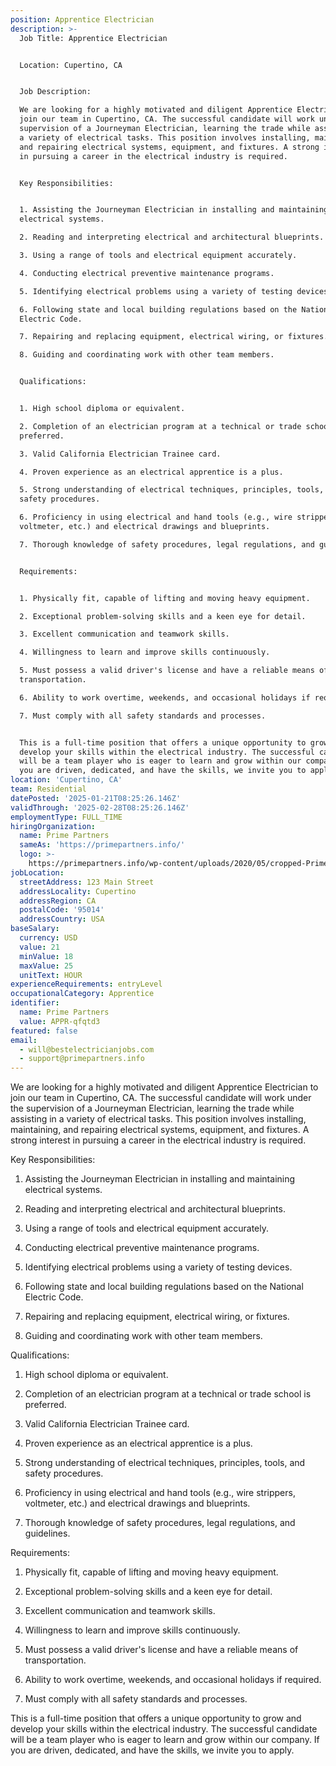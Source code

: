 ```yaml
---
position: Apprentice Electrician
description: >-
  Job Title: Apprentice Electrician


  Location: Cupertino, CA


  Job Description:

  We are looking for a highly motivated and diligent Apprentice Electrician to
  join our team in Cupertino, CA. The successful candidate will work under the
  supervision of a Journeyman Electrician, learning the trade while assisting in
  a variety of electrical tasks. This position involves installing, maintaining,
  and repairing electrical systems, equipment, and fixtures. A strong interest
  in pursuing a career in the electrical industry is required. 


  Key Responsibilities:


  1. Assisting the Journeyman Electrician in installing and maintaining
  electrical systems.

  2. Reading and interpreting electrical and architectural blueprints.

  3. Using a range of tools and electrical equipment accurately.

  4. Conducting electrical preventive maintenance programs.

  5. Identifying electrical problems using a variety of testing devices.

  6. Following state and local building regulations based on the National
  Electric Code.

  7. Repairing and replacing equipment, electrical wiring, or fixtures.

  8. Guiding and coordinating work with other team members.


  Qualifications:


  1. High school diploma or equivalent.

  2. Completion of an electrician program at a technical or trade school is
  preferred.

  3. Valid California Electrician Trainee card.

  4. Proven experience as an electrical apprentice is a plus.

  5. Strong understanding of electrical techniques, principles, tools, and
  safety procedures.

  6. Proficiency in using electrical and hand tools (e.g., wire strippers,
  voltmeter, etc.) and electrical drawings and blueprints.

  7. Thorough knowledge of safety procedures, legal regulations, and guidelines.


  Requirements:


  1. Physically fit, capable of lifting and moving heavy equipment.

  2. Exceptional problem-solving skills and a keen eye for detail.

  3. Excellent communication and teamwork skills.

  4. Willingness to learn and improve skills continuously.

  5. Must possess a valid driver's license and have a reliable means of
  transportation.

  6. Ability to work overtime, weekends, and occasional holidays if required.

  7. Must comply with all safety standards and processes.


  This is a full-time position that offers a unique opportunity to grow and
  develop your skills within the electrical industry. The successful candidate
  will be a team player who is eager to learn and grow within our company. If
  you are driven, dedicated, and have the skills, we invite you to apply.
location: 'Cupertino, CA'
team: Residential
datePosted: '2025-01-21T08:25:26.146Z'
validThrough: '2025-02-28T08:25:26.146Z'
employmentType: FULL_TIME
hiringOrganization:
  name: Prime Partners
  sameAs: 'https://primepartners.info/'
  logo: >-
    https://primepartners.info/wp-content/uploads/2020/05/cropped-Prime-Partners-Logo-NO-BG-1-1.png
jobLocation:
  streetAddress: 123 Main Street
  addressLocality: Cupertino
  addressRegion: CA
  postalCode: '95014'
  addressCountry: USA
baseSalary:
  currency: USD
  value: 21
  minValue: 18
  maxValue: 25
  unitText: HOUR
experienceRequirements: entryLevel
occupationalCategory: Apprentice
identifier:
  name: Prime Partners
  value: APPR-qfqtd3
featured: false
email:
  - will@bestelectricianjobs.com
  - support@primepartners.info
---
```


 We are looking for a highly motivated and diligent Apprentice Electrician to
  join our team in Cupertino, CA. The successful candidate will work under the
  supervision of a Journeyman Electrician, learning the trade while assisting in
  a variety of electrical tasks. This position involves installing, maintaining,
  and repairing electrical systems, equipment, and fixtures. A strong interest
  in pursuing a career in the electrical industry is required. 


  Key Responsibilities:


  1. Assisting the Journeyman Electrician in installing and maintaining
  electrical systems.

  2. Reading and interpreting electrical and architectural blueprints.

  3. Using a range of tools and electrical equipment accurately.

  4. Conducting electrical preventive maintenance programs.

  5. Identifying electrical problems using a variety of testing devices.

  6. Following state and local building regulations based on the National
  Electric Code.

  7. Repairing and replacing equipment, electrical wiring, or fixtures.

  8. Guiding and coordinating work with other team members.


  Qualifications:


  1. High school diploma or equivalent.

  2. Completion of an electrician program at a technical or trade school is
  preferred.

  3. Valid California Electrician Trainee card.

  4. Proven experience as an electrical apprentice is a plus.

  5. Strong understanding of electrical techniques, principles, tools, and
  safety procedures.

  6. Proficiency in using electrical and hand tools (e.g., wire strippers,
  voltmeter, etc.) and electrical drawings and blueprints.

  7. Thorough knowledge of safety procedures, legal regulations, and guidelines.


  Requirements:


  1. Physically fit, capable of lifting and moving heavy equipment.

  2. Exceptional problem-solving skills and a keen eye for detail.

  3. Excellent communication and teamwork skills.

  4. Willingness to learn and improve skills continuously.

  5. Must possess a valid driver's license and have a reliable means of
  transportation.

  6. Ability to work overtime, weekends, and occasional holidays if required.

  7. Must comply with all safety standards and processes.


  This is a full-time position that offers a unique opportunity to grow and
  develop your skills within the electrical industry. The successful candidate
  will be a team player who is eager to learn and grow within our company. If
  you are driven, dedicated, and have the skills, we invite you to apply.
